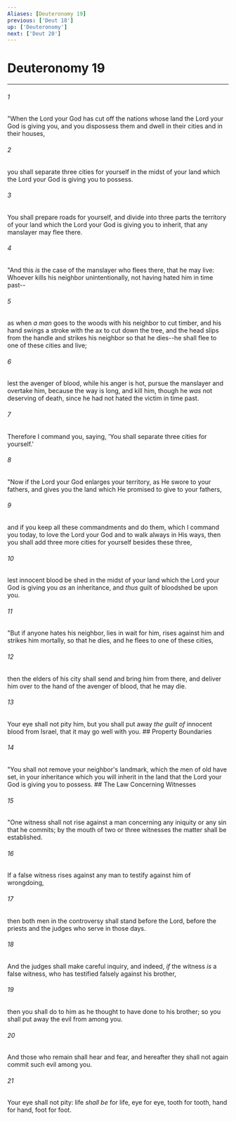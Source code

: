 ```yaml
---
Aliases: [Deuteronomy 19]
previous: ['Deut 18']
up: ['Deuteronomy']
next: ['Deut 20']
---
```

# Deuteronomy 19

***


###### 1 
"When the Lord your God has cut off the nations whose land the Lord your God is giving you, and you dispossess them and dwell in their cities and in their houses, 

###### 2 
you shall separate three cities for yourself in the midst of your land which the Lord your God is giving you to possess. 

###### 3 
You shall prepare roads for yourself, and divide into three parts the territory of your land which the Lord your God is giving you to inherit, that any manslayer may flee there. 

###### 4 
"And this _is_ the case of the manslayer who flees there, that he may live: Whoever kills his neighbor unintentionally, not having hated him in time past-- 

###### 5 
as when _a man_ goes to the woods with his neighbor to cut timber, and his hand swings a stroke with the ax to cut down the tree, and the head slips from the handle and strikes his neighbor so that he dies--he shall flee to one of these cities and live; 

###### 6 
lest the avenger of blood, while his anger is hot, pursue the manslayer and overtake him, because the way is long, and kill him, though he _was_ not deserving of death, since he had not hated the victim in time past. 

###### 7 
Therefore I command you, saying, 'You shall separate three cities for yourself.' 

###### 8 
"Now if the Lord your God enlarges your territory, as He swore to your fathers, and gives you the land which He promised to give to your fathers, 

###### 9 
and if you keep all these commandments and do them, which I command you today, to love the Lord your God and to walk always in His ways, then you shall add three more cities for yourself besides these three, 

###### 10 
lest innocent blood be shed in the midst of your land which the Lord your God is giving you _as_ an inheritance, and _thus_ guilt of bloodshed be upon you. 

###### 11 
"But if anyone hates his neighbor, lies in wait for him, rises against him and strikes him mortally, so that he dies, and he flees to one of these cities, 

###### 12 
then the elders of his city shall send and bring him from there, and deliver him over to the hand of the avenger of blood, that he may die. 

###### 13 
Your eye shall not pity him, but you shall put away _the guilt of_ innocent blood from Israel, that it may go well with you. ## Property Boundaries 

###### 14 
"You shall not remove your neighbor's landmark, which the men of old have set, in your inheritance which you will inherit in the land that the Lord your God is giving you to possess. ## The Law Concerning Witnesses 

###### 15 
"One witness shall not rise against a man concerning any iniquity or any sin that he commits; by the mouth of two or three witnesses the matter shall be established. 

###### 16 
If a false witness rises against any man to testify against him of wrongdoing, 

###### 17 
then both men in the controversy shall stand before the Lord, before the priests and the judges who serve in those days. 

###### 18 
And the judges shall make careful inquiry, and indeed, _if_ the witness _is_ a false witness, who has testified falsely against his brother, 

###### 19 
then you shall do to him as he thought to have done to his brother; so you shall put away the evil from among you. 

###### 20 
And those who remain shall hear and fear, and hereafter they shall not again commit such evil among you. 

###### 21 
Your eye shall not pity: life _shall be_ for life, eye for eye, tooth for tooth, hand for hand, foot for foot.
